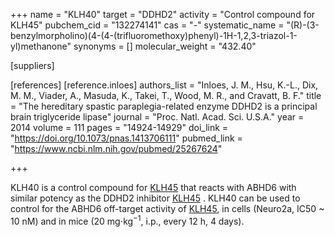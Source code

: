 +++
name = "KLH40"
target = "DDHD2"
activity = "Control compound for KLH45"
pubchem_cid = "132274141"
cas = "-"
systematic_name = "(R)-(3-benzylmorpholino)(4-(4-(trifluoromethoxy)phenyl)-1H-1,2,3-triazol-1-yl)methanone"
synonyms = []
molecular_weight = "432.40"

[suppliers]

[references]
    [reference.inloes]
        authors_list = "Inloes, J. M., Hsu, K.-L., Dix, M. M., Viader, A., Masuda, K., Takei, T., Wood, M. R., and Cravatt, B. F."
        title = "The hereditary spastic paraplegia-related enzyme DDHD2 is a principal brain triglyceride lipase"
        journal = "Proc. Natl. Acad. Sci. U.S.A."
        year = 2014
        volume = 111
        pages = "14924-14929"
        doi_link = "https://doi.org/10.1073/pnas.1413706111"
        pubmed_link = "https://www.ncbi.nlm.nih.gov/pubmed/25267624"

+++

KLH40 is a control compound for <a href="#klh45" class="js-scroll-trigger">KLH45</a> that reacts with ABHD6 with similar potency as the DDHD2 inhibitor <a href="#klh45" class="js-scroll-trigger">KLH45</a> . KLH40 can be used to control for the ABHD6 off-target activity of <a href="#klh45" class="js-scroll-trigger">KLH45</a>, in cells (Neuro2a, IC50 ~ 10 nM) and in mice (20 mg⋅kg<sup>−1</sup>, i.p., every 12 h, 4 days).
